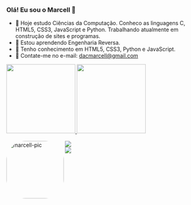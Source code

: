 ### Olá! Eu sou o Marcell 👋

- 🔭 Hoje estudo Ciências da Computação. Conheco as linguagens C, HTML5, CSS3, JavaScript e Python. Trabalhando atualmente em construção de sites e programas.
- 🌱 Estou aprendendo Engenharia Reversa.
- 🌲 Tenho conhecimento em HTML5, CSS3, Python e JavaScript.
- 💬 Contate-me no e-mail: dacmarcell@gmail.com

<div>
  <a href="https://github.com/marcelldac">
  <img height="180em" src="https://github-readme-stats.vercel.app/api?username=marcelldac&count_private=true&show_icons=true&theme=merko"/>
  <img height="180em" src="https://github-readme-stats.vercel.app/api/top-langs/?username=marcelldac&show_icons=true&theme=merko"/>
</div>
  <div style="display: inline_block"><br>
  <img align="left" alt="marcell-pic" height="150" style="border-radius:50px;" src="https://c.tenor.com/LcbB94yg5l8AAAAC/kratos-god-of-war.gif">
</div>
  <div> 
  <a href = "mailto:dacmarcell@gmail.com"><img src="https://img.shields.io/badge/-Gmail-%23333?style=for-the-badge&logo=gmail&logoColor=white" target="_blank"></a>
    <br>
  <a href="https://www.linkedin.com/in/marcell-dactes-06b5b521b/" target="_blank"><img src="https://img.shields.io/badge/-LinkedIn-%230077B5?style=for-the-badge&logo=linkedin&logoColor=white" target="_blank"></a> 
</div>
